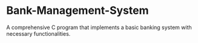# Bank-Management-System
A comprehensive C program that implements a basic banking system with necessary functionalities.
